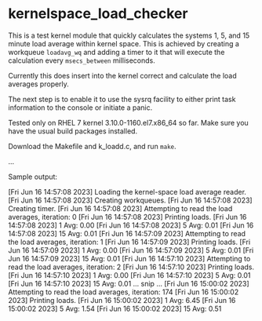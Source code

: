 # kernelspace_load_checker

This is a test kernel module that quickly calculates the systems 1, 5, and 15 minute load average within kernel space.
This is achieved by creating a workqueue `loadavg_wq` and adding a timer to it that will execute the calculation 
every `msecs_between` milliseconds. 

Currently this does insert into the kernel correct and calculate the load averages properly.

The next step is to enable it to use the sysrq facility to either print task information to the console
or initiate a panic. 

Tested only on RHEL 7 kernel 3.10.0-1160.el7.x86_64 so far. 
Make sure you have the usual build packages installed.

Download the Makefile and k_loadd.c, and run `make`. 

... 

Sample output: 

[Fri Jun 16 14:57:08 2023] Loading the kernel-space load average reader.
[Fri Jun 16 14:57:08 2023] Creating workqueues.
[Fri Jun 16 14:57:08 2023] Creating timer.
[Fri Jun 16 14:57:08 2023] Attempting to read the load averages, iteration: 0
[Fri Jun 16 14:57:08 2023] Printing loads.
[Fri Jun 16 14:57:08 2023] 1 Avg: 0.00
[Fri Jun 16 14:57:08 2023] 5 Avg: 0.01
[Fri Jun 16 14:57:08 2023] 15 Avg: 0.01
[Fri Jun 16 14:57:09 2023] Attempting to read the load averages, iteration: 1
[Fri Jun 16 14:57:09 2023] Printing loads.
[Fri Jun 16 14:57:09 2023] 1 Avg: 0.00
[Fri Jun 16 14:57:09 2023] 5 Avg: 0.01
[Fri Jun 16 14:57:09 2023] 15 Avg: 0.01
[Fri Jun 16 14:57:10 2023] Attempting to read the load averages, iteration: 2
[Fri Jun 16 14:57:10 2023] Printing loads.
[Fri Jun 16 14:57:10 2023] 1 Avg: 0.00
[Fri Jun 16 14:57:10 2023] 5 Avg: 0.01
[Fri Jun 16 14:57:10 2023] 15 Avg: 0.01
... snip ...
[Fri Jun 16 15:00:02 2023] Attempting to read the load averages, iteration: 174
[Fri Jun 16 15:00:02 2023] Printing loads.
[Fri Jun 16 15:00:02 2023] 1 Avg: 6.45
[Fri Jun 16 15:00:02 2023] 5 Avg: 1.54
[Fri Jun 16 15:00:02 2023] 15 Avg: 0.51


